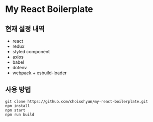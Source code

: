 # My React Boilerplate

## 현재 설정 내역

- react
- redux
- styled component
- axios
- babel
- dotenv
- webpack + esbuild-loader

## 사용 방법

```
git clone https://github.com/choisohyun/my-react-boilerplate.git
npm install
npm start
npm run build
```
